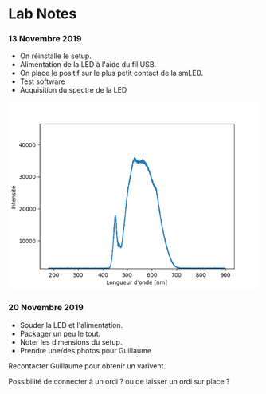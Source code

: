 # Lab Notes

### 13 Novembre 2019

- On réinstalle le setup.
- Alimentation de la LED à l'aide du fil USB. 
- On place le positif sur le plus petit contact de la smLED.
- Test software
- Acquisition du spectre de la LED

![](figs/led_1ms.png)



### 20 Novembre 2019

- Souder la LED et l'alimentation.
- Packager un peu le tout.
- Noter les dimensions du setup. 
- Prendre une/des photos pour Guillaume



Recontacter Guillaume pour obtenir un varivent.

Possibilité de connecter à un ordi ? ou de laisser un ordi sur place ?